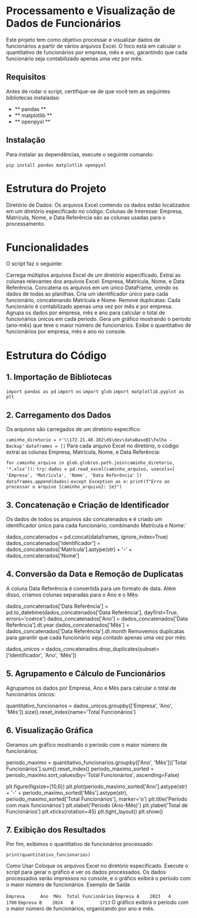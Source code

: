 # Processamento e Visualização de Dados de Funcionários
Este projeto tem como objetivo processar e visualizar dados de funcionários a partir de vários arquivos Excel. O foco está em calcular o quantitativo de funcionários por empresa, mês e ano, garantindo que cada funcionário seja contabilizado apenas uma vez por mês.

## Requisitos
Antes de rodar o script, certifique-se de que você tem as seguintes bibliotecas instaladas:

- ** pandas ** 
- ** matplotlib ** 
- ** openpyxl **

## Instalação
Para instalar as dependências, execute o seguinte comando:

`pip install pandas matplotlib openpyxl`
# Estrutura do Projeto
Diretório de Dados: Os arquivos Excel contendo os dados estão localizados em um diretório especificado no código.
Colunas de Interesse: Empresa, Matrícula, Nome, e Data Referência são as colunas usadas para o processamento.

# Funcionalidades
O script faz o seguinte:

Carrega múltiplos arquivos Excel de um diretório especificado.
Extrai as colunas relevantes dos arquivos Excel: Empresa, Matrícula, Nome, e Data Referência.
Concatena os arquivos em um único DataFrame, unindo os dados de todas as planilhas.
Cria um identificador único para cada funcionário, concatenando Matrícula e Nome.
Remove duplicatas: Cada funcionário é contabilizado apenas uma vez por mês e por empresa.
Agrupa os dados por empresa, mês e ano para calcular o total de funcionários únicos em cada período.
Gera um gráfico mostrando o período (ano-mês) que teve o maior número de funcionários.
Exibe o quantitativo de funcionários por empresa, mês e ano no console.

# Estrutura do Código
## 1. Importação de Bibliotecas

`import pandas as pd`
`import os`
`import glob`
`import matplotlib.pyplot as plt`

## 2. Carregamento dos Dados
Os arquivos são carregados de um diretório específico:

`caminho_diretorio = r'\\172.21.48.102\d$\dev\dataBaseBI\Folha - Backup'`
`dataframes = []`
Para cada arquivo Excel no diretório, o código extrai as colunas Empresa, Matrícula, Nome, e Data Referência:

`for caminho_arquivo in glob.glob(os.path.join(caminho_diretorio, '*.xlsx')):`
    `try:`
        `dados = pd.read_excel(caminho_arquivo, usecols=[`
            `'Empresa', 'Matrícula', 'Nome', 'Data Referência'`
        `])`
        `dataframes.append(dados)`
    `except Exception as e:`
        `print(f"Erro ao processar o arquivo {caminho_arquivo}: {e}")`
        
## 3. Concatenação e Criação de Identificador
Os dados de todos os arquivos são concatenados e é criado um identificador único para cada funcionário, combinando Matrícula e Nome:`

dados_concatenados = pd.concat(dataframes, ignore_index=True)
dados_concatenados['Identificador'] = dados_concatenados['Matrícula'].astype(str) + '-' + dados_concatenados['Nome']

## 4. Conversão da Data e Remoção de Duplicatas
A coluna Data Referência é convertida para um formato de data. Além disso, criamos colunas separadas para o Ano e o Mês:

dados_concatenados['Data Referência'] = pd.to_datetime(dados_concatenados['Data Referência'], dayfirst=True, errors='coerce')
dados_concatenados['Ano'] = dados_concatenados['Data Referência'].dt.year
dados_concatenados['Mês'] = dados_concatenados['Data Referência'].dt.month
Removemos duplicatas para garantir que cada funcionário seja contado apenas uma vez por mês:

dados_unicos = dados_concatenados.drop_duplicates(subset=['Identificador', 'Ano', 'Mês'])

## 5. Agrupamento e Cálculo de Funcionários
Agrupamos os dados por Empresa, Ano e Mês para calcular o total de funcionários únicos:

quantitativo_funcionarios = dados_unicos.groupby(['Empresa', 'Ano', 'Mês']).size().reset_index(name='Total Funcionários')
## 6. Visualização Gráfica
Geramos um gráfico mostrando o período com o maior número de funcionários:

periodo_maximo = quantitativo_funcionarios.groupby(['Ano', 'Mês'])['Total Funcionários'].sum().reset_index()
periodo_maximo_sorted = periodo_maximo.sort_values(by='Total Funcionários', ascending=False)

plt.figure(figsize=(10,6))
plt.plot(periodo_maximo_sorted['Ano'].astype(str) + '-' + periodo_maximo_sorted['Mês'].astype(str), periodo_maximo_sorted['Total Funcionários'], marker='o')
plt.title('Período com mais funcionários')
plt.xlabel('Período (Ano-Mês)')
plt.ylabel('Total de Funcionários')
plt.xticks(rotation=45)
plt.tight_layout()
plt.show()

## 7. Exibição dos Resultados
Por fim, exibimos o quantitativo de funcionários processado:

`print(quantitativo_funcionarios)`

Como Usar
Coloque os arquivos Excel no diretório especificado.
Execute o script para gerar o gráfico e ver os dados processados.
Os dados processados serão impressos no console, e o gráfico exibirá o período com o maior número de funcionários.
Exemplo de Saída

`Empresa      Ano  Mês  Total Funcionários`
`Empresa A    2023   4          1700`
`Empresa B    2024   8          1713`
O gráfico exibirá o período com o maior número de funcionários, organizando por ano e mês.